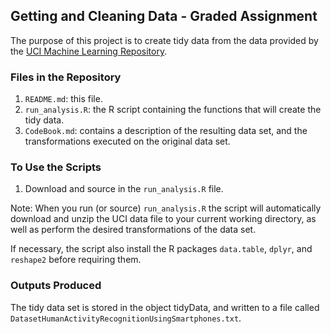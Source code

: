 ## Getting and Cleaning Data - Graded Assignment
The purpose of this project is to create tidy data from the data provided by the [UCI Machine Learning Repository](http://archive.ics.uci.edu/ml/datasets/Human+Activity+Recognition+Using+Smartphones).

### Files in the Repository
1) `README.md`: this file.
2) `run_analysis.R`: the R script containing the functions that will create the tidy data.
3) `CodeBook.md`: contains a description of the resulting data set, and the transformations executed on the original data set.



### To Use the Scripts
1) Download and source in the `run_analysis.R` file.

Note: When you run (or source) `run_analysis.R` the script will automatically download and unzip the UCI data file to your current working directory, as well as perform the desired transformations of the data set.

If necessary, the script also install the R packages `data.table`, `dplyr`, and `reshape2` before requiring them.



### Outputs Produced
The tidy data set is stored in the object tidyData, and written to a file called `DatasetHumanActivityRecognitionUsingSmartphones.txt`.